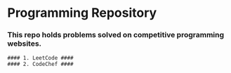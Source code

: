 # Programming Repository #
### This repo holds problems solved on competitive programming websites. ###
    #### 1. LeetCode ####
    #### 2. CodeChef ####
 
